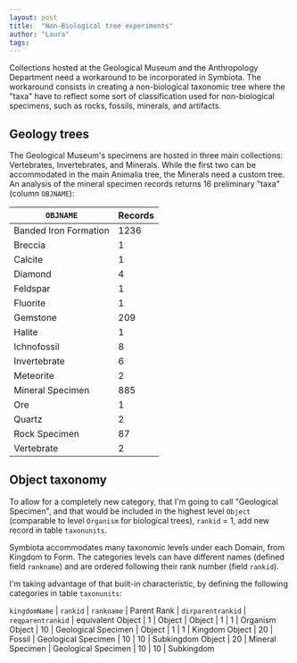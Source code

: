 ```yaml
---
layout: post
title:  "Non-Biological tree experiments"
author: "Laura"
tags: 
---
```


Collections hosted at the Geological Museum and the Anthropology Department need a workaround to be incorporated in Symbiota. The workaround consists in creating a non-biological taxonomic tree where the "taxa" have to reflect some sort of classification used for non-biological specimens, such as rocks, fossils, minerals, and artifacts.

## Geology trees

The Geological Museum's specimens are hosted in three main collections: Vertebrates, Invertebrates, and Minerals. While the first two can be accommodated in the main Animalia tree, the Minerals need a custom tree. An analysis of the mineral specimen records returns 16 preliminary "taxa" (column `OBJNAME`):

`OBJNAME`             | Records
----------------------|---------
Banded Iron Formation |	1236
Breccia	              | 1
Calcite	              | 1
Diamond	              | 4
Feldspar              | 1
Fluorite              | 1
Gemstone              | 209
Halite                | 1
Ichnofossil           | 8
Invertebrate          | 6
Meteorite             | 2
Mineral Specimen      | 885
Ore                   | 1
Quartz                | 2
Rock Specimen         | 87
Vertebrate            | 2

## Object taxonomy

To allow for a completely new category, that I'm going to call "Geological Specimen", and that would be included in the highest level `Object` (comparable to level `Organism` for biological trees), `rankid` = 1, add new record in table `taxonunits`.

Symbiota accommodates many taxonomic levels under each Domain, from Kingdom to Form. The categories levels can have different names (defined field `rankname`) and are ordered following their rank number (field `rankid`).

I'm taking advantage of that built-in characteristic, by defining the following categories in table `taxonunits`:

`kingdomName` | `rankid` | `rankname`          | Parent Rank         | `dirparentrankid` | `reqparentrankid` | equivalent
Object        | 1        | Object              | Object              | 1                 | 1                 | Organism
Object        | 10       | Geological Specimen | Object              | 1                 | 1                 | Kingdom
Object        | 20       | Fossil              | Geological Specimen | 10                | 10                | Subkingdom
Object        | 20       | Mineral Specimen    | Geological Specimen | 10                | 10                | Subkingdom


